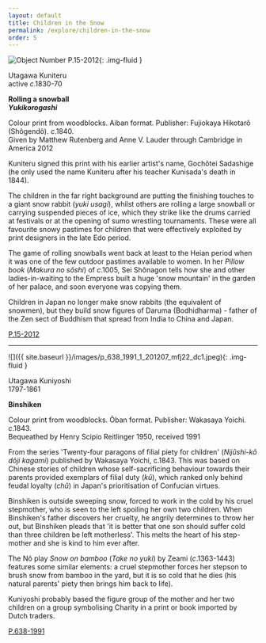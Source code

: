 ```yaml
---
layout: default
title: Children in the Snow
permalink: /explore/children-in-the-snow
order: 5
---
```



![Object Number P.15-2012]({{site.baseurl}}/images/p_15_2012_1_201204_mfj22_dc1.jpeg){: .img-fluid }

Utagawa Kuniteru  
active _c_.1830-70

**Rolling a snowball**  
**_Yukikorogashi_**

Colour print from woodblocks. Aiban format. Publisher: Fujiokaya Hikotarô (Shôgendô). _c_.1840.  
Given by Matthew Rutenberg and Anne V. Lauder through Cambridge in America 2012

Kuniteru signed this print with his earlier artist's name, Gochôtei Sadashige (he only used the name Kuniteru after his teacher Kunisada's death in 1844).

The children in the far right background are putting the finishing touches to a giant snow rabbit (_yuki usagi_), whilst others are rolling a large snowball or carrying suspended pieces of ice, which they strike like the drums carried at festivals or at the opening of sumo wrestling tournaments. These were all favourite snowy pastimes for children that were effectively exploited by print designers in the late Edo period.

The game of rolling snowballs went back at least to the Heian period when it was one of the few outdoor pastimes available to women. In her _Pillow book_ (_Makura no sôshi_) of _c_.1005, Sei Shônagon tells how she and other ladies-in-waiting to the Empress built a huge 'snow mountain' in the garden of her palace, and soon everyone was copying them.

Children in Japan no longer make snow rabbits (the equivalent of snowmen), but they build snow figures of Daruma (Bodhidharma) - father of the Zen sect of Buddhism that spread from India to China and Japan.

[P.15-2012]({{site.collection_url}}/id/object/182648)



* * *


![]({{ site.baseurl }}/images/p_638_1991_1_201207_mfj22_dc1.jpeg){: .img-fluid }   

Utagawa Kuniyoshi  
1797-1861  

**Binshiken**  

Colour print from woodblocks. Ôban format. Publisher: Wakasaya Yoichi. _c_.1843.  
Bequeathed by Henry Scipio Reitlinger 1950, received 1991

From the series 'Twenty-four paragons of filial piety for children' (_Nijûshi-kô dôji kagami_) published by Wakasaya Yoichi, c.1843. This was based on Chinese stories of children whose self-sacrificing behaviour towards their parents provided exemplars of filial duty (_kû_), which ranked only behind feudal loyalty (_chû_) in Japan's prioritisation of Confucian virtues.

Binshiken is outside sweeping snow, forced to work in the cold by his cruel stepmother, who is seen to the left spoiling her own two children. When Binshiken's father discovers her cruelty, he angrily determines to throw her out, but Binshiken pleads that 'it is better that one son should suffer cold than three children be left motherless'. This melts the heart of his step-mother and she is kind to him ever after.

The Nô play _Snow on bamboo_ (_Take no yuki_) by Zeami (_c_.1363-1443) features some similar elements: a cruel stepmother forces her stepson to brush snow from bamboo in the yard, but it is so cold that he dies (his natural parents' piety then brings him back to life).

Kuniyoshi probably based the figure group of the mother and her two children on a group symbolising Charity in a print or book imported by Dutch traders.

[P.638-1991]({{site.collection_url}}/id/object/182882)
